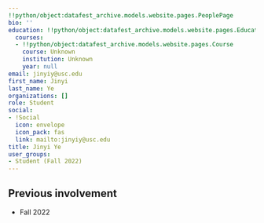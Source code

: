 ```yaml
---
!!python/object:datafest_archive.models.website.pages.PeoplePage
bio: ''
education: !!python/object:datafest_archive.models.website.pages.Education
  courses:
  - !!python/object:datafest_archive.models.website.pages.Course
    course: Unknown
    institution: Unknown
    year: null
email: jinyiy@usc.edu
first_name: Jinyi
last_name: Ye
organizations: []
role: Student
social:
- !Social
  icon: envelope
  icon_pack: fas
  link: mailto:jinyiy@usc.edu
title: Jinyi Ye
user_groups:
- Student (Fall 2022)
---
```



## Previous involvement

* Fall 2022

